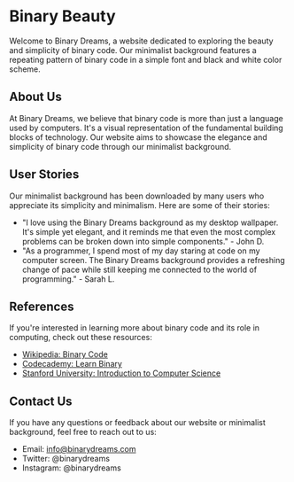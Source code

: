 <!--font:Lobster-->

# Binary Beauty

Welcome to Binary Dreams, a website dedicated to exploring the beauty and simplicity of binary code. Our minimalist background features a repeating pattern of binary code in a simple font and black and white color scheme.

## About Us

At Binary Dreams, we believe that binary code is more than just a language used by computers. It's a visual representation of the fundamental building blocks of technology. Our website aims to showcase the elegance and simplicity of binary code through our minimalist background.

## User Stories

Our minimalist background has been downloaded by many users who appreciate its simplicity and minimalism. Here are some of their stories:

- "I love using the Binary Dreams background as my desktop wallpaper. It's simple yet elegant, and it reminds me that even the most complex problems can be broken down into simple components." - John D.
- "As a programmer, I spend most of my day staring at code on my computer screen. The Binary Dreams background provides a refreshing change of pace while still keeping me connected to the world of programming." - Sarah L.

## References

If you're interested in learning more about binary code and its role in computing, check out these resources:

- [Wikipedia: Binary Code](#)
- [Codecademy: Learn Binary](#)
- [Stanford University: Introduction to Computer Science](#)

## Contact Us

If you have any questions or feedback about our website or minimalist background, feel free to reach out to us:

- Email: info@binarydreams.com
- Twitter: @binarydreams
- Instagram: @binarydreams

<!--

Write me content for website with wallpaper which alt text is:

"A wallpaper with a repeating pattern of binary code, in a simple font and black and white color scheme."

The name/title of the page should not be 1:1 copy of the alt text but rather a real content of the website which is using this wallpaper.

- Use markdown format 
- Start with heading
- Heading should be short and concise
- The content should look like a real website 
- The website should not be about the wallpaper, wallpaper is just a related background
- Heading should be contain work "wallpaper" or "background"
- Include real sections like references, contact, user stories, etc. use things relevant to the page purpose.
- Feel free to use structure like headings, bullets, numbering, blockquotes, paragraphs, horizontal lines, etc.
- You can use formatting like bold or _italic_
- You can include UTF-8 emojis
- Links should be only #hash anchors (and you can refer to the document itself)
- Do not include images


---


# Binary Dreams - Minimalistic Wallpaper Background

Welcome to Binary Dreams, a website dedicated to exploring the beauty of binary code. Our website features a minimalist wallpaper background that showcases a repeating pattern of binary code in a simple font and black and white color scheme.

## About Us

At Binary Dreams, we believe that binary code is more than just a language used by computers. It's a visual representation of the fundamental building blocks of technology. Our website aims to showcase the elegance and simplicity of binary code through our wallpaper background.

## User Stories

Our wallpaper background has been downloaded by many users who appreciate its simplicity and minimalism. Here are some of their stories:

- "I love using the Binary Dreams wallpaper as my desktop background. It reminds me that even the most complex problems can be broken down into simple components." - John D.
- "As a programmer, I spend most of my day staring at code on my computer screen. The Binary Dreams wallpaper provides a refreshing change of pace while still keeping me connected to the world of programming." - Sarah L.

## References

If you're interested in learning more about binary code and its role in computing, check out these resources:

- [Wikipedia: Binary Code](#)
- [Codecademy: Learn Binary](#)
- [Stanford University: Introduction to Computer Science](#)

## Contact Us

If you have any questions or feedback about our website or wallpaper background, feel free to reach out to us:

- Email: info@binarydreams.com
- Twitter: @binarydreams
- Instagram: @binarydreams


---


Heading should not include word "wallpaper". The website should not be about the wallpaper itself, wallpaper is just a related background, rewrite whole content.


---


# Binary Dreams - Embrace the Beauty of Binary Code

Welcome to Binary Dreams, a website dedicated to exploring the beauty and simplicity of binary code. Our minimalist background features a repeating pattern of binary code in a simple font and black and white color scheme.

## About Us

At Binary Dreams, we believe that binary code is more than just a language used by computers. It's a visual representation of the fundamental building blocks of technology. Our website aims to showcase the elegance and simplicity of binary code through our minimalist background.

## User Stories

Our minimalist background has been downloaded by many users who appreciate its simplicity and minimalism. Here are some of their stories:

- "I love using the Binary Dreams background as my desktop wallpaper. It's simple yet elegant, and it reminds me that even the most complex problems can be broken down into simple components." - John D.
- "As a programmer, I spend most of my day staring at code on my computer screen. The Binary Dreams background provides a refreshing change of pace while still keeping me connected to the world of programming." - Sarah L.

## References

If you're interested in learning more about binary code and its role in computing, check out these resources:

- [Wikipedia: Binary Code](#)
- [Codecademy: Learn Binary](#)
- [Stanford University: Introduction to Computer Science](#)

## Contact Us

If you have any questions or feedback about our website or minimalist background, feel free to reach out to us:

- Email: info@binarydreams.com
- Twitter: @binarydreams
- Instagram: @binarydreams

-->
